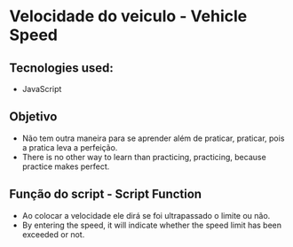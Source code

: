 # Velocidade do  veiculo - Vehicle Speed


## Tecnologies used:
* JavaScript

## Objetivo
* Não tem outra maneira para se aprender além de praticar, praticar, pois a pratica leva a perfeição.
* There is no other way to learn than practicing, practicing, because practice makes perfect.

## Função do  script  - Script Function
* Ao colocar a velocidade ele dirá  se foi ultrapassado o limite ou não.
* By entering the speed, it will indicate whether the speed limit has been exceeded or not.
